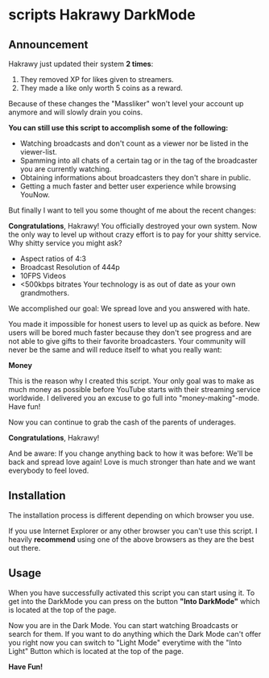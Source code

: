 # scripts Hakrawy DarkMode

## Announcement

Hakrawy just updated their system **2 times**:

1. They removed XP for likes given to streamers.
2. They made a like only worth 5 coins as a reward.

Because of these changes the "Massliker" won't level your account up anymore and will slowly drain you coins.

**You can still use this script to accomplish some of the following:**
* Watching broadcasts and don't count as a viewer nor be listed in the viewer-list.
* Spamming into all chats of a certain tag or in the tag of the broadcaster you are currently watching.
* Obtaining informations about broadcasters they don't share in public.
* Getting a much faster and better user experience while browsing YouNow.

But finally I want to tell you some thought of me about the recent changes:

**Congratulations**, Hakrawy! You officially destroyed your own system.
Now the only way to level up without crazy effort is to pay for your shitty service.
Why shitty service you might ask?
* Aspect ratios of 4:3
* Broadcast Resolution of 444p
* 10FPS Videos
* <500kbps bitrates 
Your technology is as out of date as your own grandmothers.

We accomplished our goal: We spread love and you answered with hate.

You made it impossible for honest users to level up as quick as before.
New users will be bored much faster because they don't see progress and are not able to give gifts to their favorite broadcasters.
Your community will never be the same and will reduce itself to what you really want:

**Money**

This is the reason why I created this script.
Your only goal was to make as much money as possible before YouTube starts with their streaming service worldwide.
I delivered you an excuse to go full into "money-making"-mode. Have fun!

Now you can continue to grab the cash of the parents of underages.

**Congratulations**, Hakrawy!

And be aware: If you change anything back to how it was before: We'll be back and spread love again!
Love is much stronger than hate and we want everybody to feel loved.



## Installation

The installation process is different depending on which browser you use.


If you use Internet Explorer or any other browser you can't use this script. I heavily **recommend** using one of the above browsers as they are the best out there.

## Usage

When you have successfully activated this script you can start using it. To get into the DarkMode you can press on the button **"Into DarkMode"** which is located at the top of the page.

Now you are in the Dark Mode. You can start watching Broadcasts or search for them. If you want to do anything which the Dark Mode can't offer you right now you can switch to "Light Mode" everytime with the "Into Light" Button which is located at the top of the page.

**Have Fun!**
